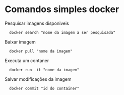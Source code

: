 # Comandos simples docker

Pesquisar imagens disponiveis
```
  docker search "nome da imagem a ser pesquisada"
```
Baixar imagem 
```
  docker pull "nome da imagem"
```
Executa um contaner

```
  docker run -it "nome da imagem"
```
Salvar modificações da imagem
```
  docker commit "id do container"
```
